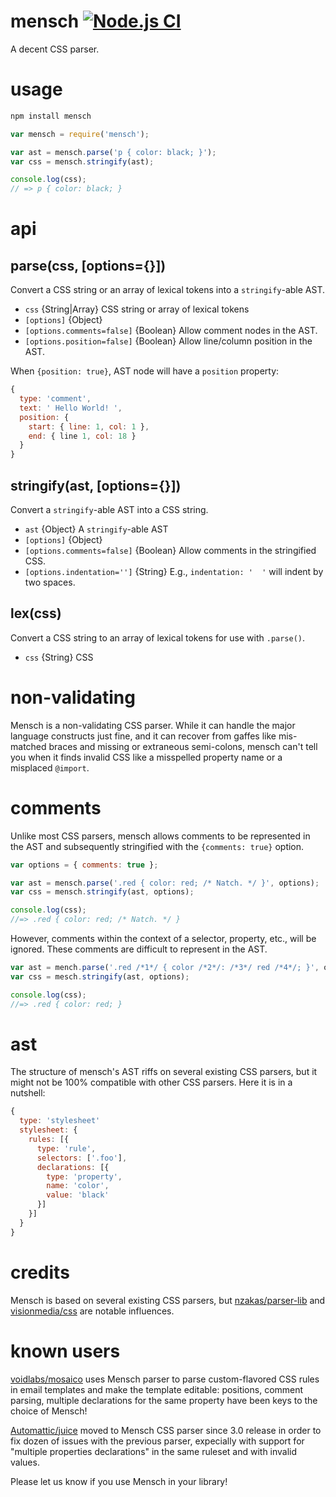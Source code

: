 # mensch [![Node.js CI](https://github.com/brettstimmerman/mensch/workflows/Node.js%20CI/badge.svg)](https://github.com/brettstimmerman/mensch/actions/workflows/ci.yaml)

A decent CSS parser.

# usage

```sh
npm install mensch
```

```js
var mensch = require('mensch');

var ast = mensch.parse('p { color: black; }');
var css = mensch.stringify(ast);

console.log(css);
// => p { color: black; }
```

# api

## parse(css, [options={}])

Convert a CSS string or an array of lexical tokens into a `stringify`-able AST.

- `css` {String|Array} CSS string or array of lexical tokens
- `[options]` {Object}
- `[options.comments=false]` {Boolean} Allow comment nodes in the AST.
- `[options.position=false]` {Boolean} Allow line/column position in the AST.

When `{position: true}`, AST node will have a `position` property:

```js
{
  type: 'comment',
  text: ' Hello World! ',
  position: {
    start: { line: 1, col: 1 },
    end: { line 1, col: 18 }
  }
}
```

## stringify(ast, [options={}])

Convert a `stringify`-able AST into a CSS string.

- `ast` {Object} A `stringify`-able AST
- `[options]` {Object}
- `[options.comments=false]` {Boolean} Allow comments in the stringified CSS.
- `[options.indentation='']` {String} E.g., `indentation: '  '` will indent by
    two spaces.

## lex(css)

Convert a CSS string to an array of lexical tokens for use with `.parse()`.

- `css` {String} CSS

# non-validating

Mensch is a non-validating CSS parser. While it can handle the major language
constructs just fine, and it can recover from gaffes like mis-matched braces and
missing or extraneous semi-colons, mensch can't tell you when it finds
invalid CSS like a misspelled property name or a misplaced `@import`.

# comments

Unlike most CSS parsers, mensch allows comments to be represented in the AST and
subsequently stringified with the `{comments: true}` option.

```js
var options = { comments: true };
```

```js
var ast = mensch.parse('.red { color: red; /* Natch. */ }', options);
var css = mensch.stringify(ast, options);

console.log(css);
//=> .red { color: red; /* Natch. */ }
```

However, comments within the context of a selector, property, etc., will be
ignored. These comments are difficult to represent in the AST.

```js
var ast = mench.parse('.red /*1*/ { color /*2*/: /*3*/ red /*4*/; }', options);
var css = mesch.stringify(ast, options);

console.log(css);
//=> .red { color: red; }
```

# ast

The structure of mensch's AST riffs on several existing CSS parsers, but it
might not be 100% compatible with other CSS parsers. Here it is in a nutshell:

```js
{
  type: 'stylesheet'
  stylesheet: {
    rules: [{
      type: 'rule',
      selectors: ['.foo'],
      declarations: [{
        type: 'property',
        name: 'color',
        value: 'black'
      }]
    }]
  }
}
```

# credits

Mensch is based on several existing CSS parsers, but
[nzakas/parser-lib](https://github.com/nzakas/parser-lib) and
[visionmedia/css](https://github.com/visionmedia/css) are notable influences.

# known users

[voidlabs/mosaico](https://github.com/voidlabs/mosaico) uses Mensch parser to parse custom-flavored CSS rules in email templates and make the template editable: positions, comment parsing, multiple declarations for the same property have been keys to the choice of Mensch!

[Automattic/juice](https://github.com/Automattic/juice) moved to Mensch CSS parser since 3.0 release in order to fix dozen of issues with the previous parser, expecially with support for "multiple properties declarations" in the same ruleset and with invalid values.

Please let us know if you use Mensch in your library!
